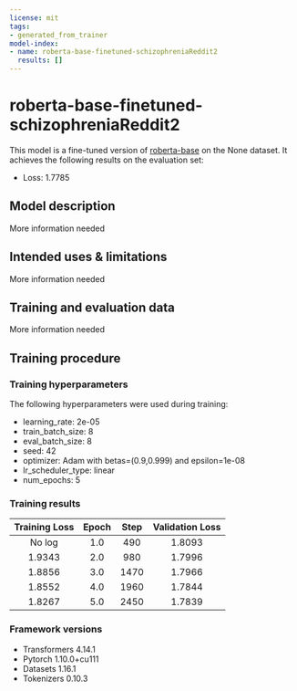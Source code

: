 ```yaml
---
license: mit
tags:
- generated_from_trainer
model-index:
- name: roberta-base-finetuned-schizophreniaReddit2
  results: []
---
```


<!-- This model card has been generated automatically according to the information the Trainer had access to. You
should probably proofread and complete it, then remove this comment. -->

# roberta-base-finetuned-schizophreniaReddit2

This model is a fine-tuned version of [roberta-base](https://huggingface.co/roberta-base) on the None dataset.
It achieves the following results on the evaluation set:
- Loss: 1.7785

## Model description

More information needed

## Intended uses & limitations

More information needed

## Training and evaluation data

More information needed

## Training procedure

### Training hyperparameters

The following hyperparameters were used during training:
- learning_rate: 2e-05
- train_batch_size: 8
- eval_batch_size: 8
- seed: 42
- optimizer: Adam with betas=(0.9,0.999) and epsilon=1e-08
- lr_scheduler_type: linear
- num_epochs: 5

### Training results

| Training Loss | Epoch | Step | Validation Loss |
|:-------------:|:-----:|:----:|:---------------:|
| No log        | 1.0   | 490  | 1.8093          |
| 1.9343        | 2.0   | 980  | 1.7996          |
| 1.8856        | 3.0   | 1470 | 1.7966          |
| 1.8552        | 4.0   | 1960 | 1.7844          |
| 1.8267        | 5.0   | 2450 | 1.7839          |


### Framework versions

- Transformers 4.14.1
- Pytorch 1.10.0+cu111
- Datasets 1.16.1
- Tokenizers 0.10.3
